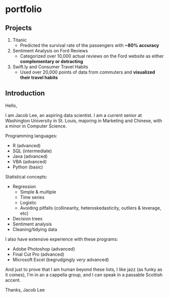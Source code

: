 # portfolio

## Projects
1. Titanic
   - Predicted the survival rate of the passengers with **~80% accuracy**
2. Sentiment Analysis on Ford Reviews
   - Categorized over 10,000 actual reviews on the Ford website as either **complementary or detracting**
3. Swift.ly and Consumer Travel Habits
   - Used over 20,000 points of data from commuters and **visualized their travel habits**

## Introduction

Hello,

I am Jacob Lee, an aspiring data scientist. I am a current senior at Washington University in St. Louis, majoring in Marketing and Chinese, with a minor in Computer Science.

Programming languages:
* R (advanced)
* SQL (intermediate)
* Java (advanced)
* VBA (advanced)
* Python (basic)

Statistical concepts:
* Regression
  * Simple & multiple
  * Time series
  * Logistic
  * Avoiding pitfalls (collinearity, heteroskedasticity, outliers & leverage, etc)
* Decision trees
* Sentiment analysis
* Cleaning/tidying data

I also have extensive experience with these programs:

* Adobe Photoshop (advanced)
* Final Cut Pro (advanced)
* Microsoft Excel (begrudgingly *very* advanced)

And just to prove that I am human beyond these lists, I like jazz (as funky as it comes), I'm in an a cappella group, and I can speak in a passable Scottish accent.

Thanks,
Jacob Lee
